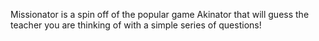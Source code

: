 Missionator is a spin off of the popular game Akinator that will guess the teacher you are thinking of with a simple series of questions! 
